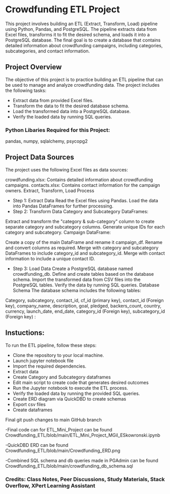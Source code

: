 # Crowdfunding ETL Project
This project involves building an ETL (Extract, Transform, Load) pipeline using Python, Pandas, and PostgreSQL. The pipeline extracts data from Excel files, transforms it to fit the desired schema, and loads it into a PostgreSQL database. The final goal is to create a database that contains detailed information about crowdfunding campaigns, including categories, subcategories, and contact information.

## Project Overview
The objective of this project is to practice building an ETL pipeline that can be used to manage and analyze crowdfunding data. The project includes the following tasks:

- Extract data from provided Excel files.
- Transform the data to fit the desired database schema.
- Load the transformed data into a PostgreSQL database.
- Verify the loaded data by running SQL queries.

### Python Libaries Required for this Project: 

pandas, numpy, sqlalchemy, psycopg2


## Project Data Sources
The project uses the following Excel files as data sources:

crowdfunding.xlsx: Contains detailed information about crowdfunding campaigns.
contacts.xlsx: Contains contact information for the campaign owners.
Extract, Transform, Load Process
- Step 1: Extract Data
Read the Excel files using Pandas.
Load the data into Pandas DataFrames for further processing.
- Step 2: Transform Data
Category and Subcategory DataFrames:

Extract and transform the "category & sub-category" column to create separate category and subcategory columns.
Generate unique IDs for each category and subcategory.
Campaign DataFrame:

Create a copy of the main DataFrame and rename it campaign_df.
Rename and convert columns as required.
Merge with category and subcategory DataFrames to include category_id and subcategory_id.
Merge with contact information to include a unique contact ID.
- Step 3: Load Data
Create a PostgreSQL database named crowdfunding_db.
Define and create tables based on the database schema.
Import the transformed data from CSV files into the PostgreSQL tables.
Verify the data by running SQL queries.
Database Schema
The database schema includes the following tables:

Category, subcategory, contact_id, cf_id (primary key), contact_id (Foreign key), company_name, description, goal, pledged, 
backers_count, country, currency, launch_date, end_date, category_id (Foreign key), subcategory_id (Foreign key) :

## Instuctions:
To run the ETL pipeline, follow these steps:

- Clone the repository to your local machine.
- Launch jupyter notebook file
- Import the required dependencies.
- Extract data
- Create Category and Subcategory dataframes
- Edit main script to create code that generates desired outcomes
- Run the Jupyter notebook to execute the ETL process.
- Verify the loaded data by running the provided SQL queries.
- Create ERD diagram via QuickDBD to create schemas
- Export csv files
- Create dataframes


Final git push changes to main GitHub branch

-Final code can for ETL_Mini_Project can be found Crowdfunding_ETL/blob/main/ETL_Mini_Project_MGil_ESkowronski.ipynb

-QuickDBD ERD can be found Crowdfunding_ETL/blob/main/Crowdfunding_ERD.png

-Combined SQL schema and db queries made in PGAdmin can be found Crowdfunding_ETL/blob/main/crowdfunding_db_schema.sql

### Credits: Class Notes, Peer Discussions, Study Materials, Stack Overflow, XPert Learning Assistant 
